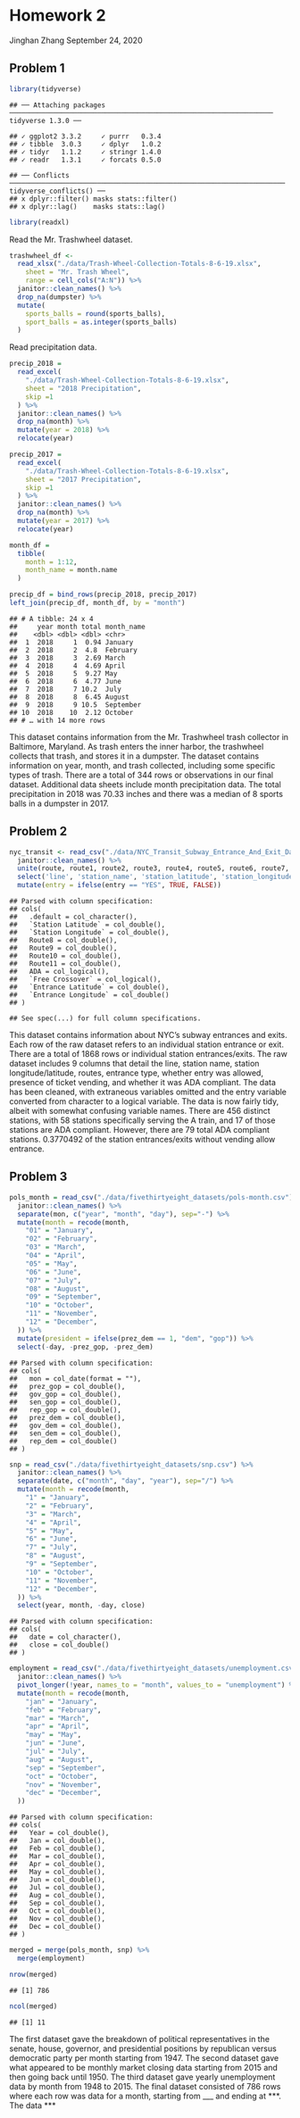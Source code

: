 Homework 2
================
Jinghan Zhang
September 24, 2020

## Problem 1

``` r
library(tidyverse)
```

    ## ── Attaching packages ────────────────────────────────────────────────────────────────── tidyverse 1.3.0 ──

    ## ✓ ggplot2 3.3.2     ✓ purrr   0.3.4
    ## ✓ tibble  3.0.3     ✓ dplyr   1.0.2
    ## ✓ tidyr   1.1.2     ✓ stringr 1.4.0
    ## ✓ readr   1.3.1     ✓ forcats 0.5.0

    ## ── Conflicts ───────────────────────────────────────────────────────────────────── tidyverse_conflicts() ──
    ## x dplyr::filter() masks stats::filter()
    ## x dplyr::lag()    masks stats::lag()

``` r
library(readxl)
```

Read the Mr. Trashwheel dataset.

``` r
trashwheel_df <-
  read_xlsx("./data/Trash-Wheel-Collection-Totals-8-6-19.xlsx", 
    sheet = "Mr. Trash Wheel",
    range = cell_cols("A:N")) %>%
  janitor::clean_names() %>%
  drop_na(dumpster) %>%
  mutate(
    sports_balls = round(sports_balls),
    sport_balls = as.integer(sports_balls)
  )
```

Read precipitation data.

``` r
precip_2018 = 
  read_excel(
    "./data/Trash-Wheel-Collection-Totals-8-6-19.xlsx",
    sheet = "2018 Precipitation",
    skip =1
  ) %>%
  janitor::clean_names() %>%
  drop_na(month) %>%
  mutate(year = 2018) %>%
  relocate(year)

precip_2017 = 
  read_excel(
    "./data/Trash-Wheel-Collection-Totals-8-6-19.xlsx",
    sheet = "2017 Precipitation",
    skip =1
  ) %>%
  janitor::clean_names() %>%
  drop_na(month) %>%
  mutate(year = 2017) %>%
  relocate(year)

month_df = 
  tibble(
    month = 1:12,
    month_name = month.name
  ) 

precip_df = bind_rows(precip_2018, precip_2017) 
left_join(precip_df, month_df, by = "month") 
```

    ## # A tibble: 24 x 4
    ##     year month total month_name
    ##    <dbl> <dbl> <dbl> <chr>     
    ##  1  2018     1  0.94 January   
    ##  2  2018     2  4.8  February  
    ##  3  2018     3  2.69 March     
    ##  4  2018     4  4.69 April     
    ##  5  2018     5  9.27 May       
    ##  6  2018     6  4.77 June      
    ##  7  2018     7 10.2  July      
    ##  8  2018     8  6.45 August    
    ##  9  2018     9 10.5  September 
    ## 10  2018    10  2.12 October   
    ## # … with 14 more rows

This dataset contains information from the Mr. Trashwheel trash
collector in Baltimore, Maryland. As trash enters the inner harbor, the
trashwheel collects that trash, and stores it in a dumpster. The dataset
contains information on year, month, and trash collected, including some
specific types of trash. There are a total of 344 rows or observations
in our final dataset. Additional data sheets include month precipitation
data. The total precipitation in 2018 was 70.33 inches and there was a
median of 8 sports balls in a dumpster in 2017.

## Problem 2

``` r
nyc_transit <- read_csv("./data/NYC_Transit_Subway_Entrance_And_Exit_Data.csv") %>%
  janitor::clean_names() %>%
  unite(route, route1, route2, route3, route4, route5, route6, route7, route8, route9, route10, route11, sep = "/", na.rm = TRUE) %>%
  select('line', 'station_name', 'station_latitude', 'station_longitude', 'route', 'entry', 'vending', 'entrance_type', 'ada') %>%
  mutate(entry = ifelse(entry == "YES", TRUE, FALSE))
```

    ## Parsed with column specification:
    ## cols(
    ##   .default = col_character(),
    ##   `Station Latitude` = col_double(),
    ##   `Station Longitude` = col_double(),
    ##   Route8 = col_double(),
    ##   Route9 = col_double(),
    ##   Route10 = col_double(),
    ##   Route11 = col_double(),
    ##   ADA = col_logical(),
    ##   `Free Crossover` = col_logical(),
    ##   `Entrance Latitude` = col_double(),
    ##   `Entrance Longitude` = col_double()
    ## )

    ## See spec(...) for full column specifications.

This dataset contains information about NYC’s subway entrances and
exits. Each row of the raw dataset refers to an individual station
entrance or exit. There are a total of 1868 rows or individual station
entrances/exits. The raw dataset includes 9 columns that detail the
line, station name, station longitude/latitude, routes, entrance type,
whether entry was allowed, presence of ticket vending, and whether it
was ADA compliant. The data has been cleaned, with extraneous variables
omitted and the entry variable converted from character to a logical
variable. The data is now fairly tidy, albeit with somewhat confusing
variable names. There are 456 distinct stations, with 58 stations
specifically serving the A train, and 17 of those stations are ADA
compliant. However, there are 79 total ADA compliant stations. 0.3770492
of the station entrances/exits without vending allow entrance.

## Problem 3

``` r
pols_month = read_csv("./data/fivethirtyeight_datasets/pols-month.csv") %>%
  janitor::clean_names() %>%
  separate(mon, c("year", "month", "day"), sep="-") %>%
  mutate(month = recode(month,
    "01" = "January",
    "02" = "February",
    "03" = "March",
    "04" = "April",
    "05" = "May",
    "06" = "June",
    "07" = "July",
    "08" = "August",
    "09" = "September",
    "10" = "October",
    "11" = "November",
    "12" = "December",
  )) %>%
  mutate(president = ifelse(prez_dem == 1, "dem", "gop")) %>%
  select(-day, -prez_gop, -prez_dem)
```

    ## Parsed with column specification:
    ## cols(
    ##   mon = col_date(format = ""),
    ##   prez_gop = col_double(),
    ##   gov_gop = col_double(),
    ##   sen_gop = col_double(),
    ##   rep_gop = col_double(),
    ##   prez_dem = col_double(),
    ##   gov_dem = col_double(),
    ##   sen_dem = col_double(),
    ##   rep_dem = col_double()
    ## )

``` r
snp = read_csv("./data/fivethirtyeight_datasets/snp.csv") %>%
  janitor::clean_names() %>%
  separate(date, c("month", "day", "year"), sep="/") %>%
  mutate(month = recode(month,
    "1" = "January",
    "2" = "February",
    "3" = "March",
    "4" = "April",
    "5" = "May",
    "6" = "June",
    "7" = "July",
    "8" = "August",
    "9" = "September",
    "10" = "October",
    "11" = "November",
    "12" = "December",
  )) %>%
  select(year, month, -day, close)
```

    ## Parsed with column specification:
    ## cols(
    ##   date = col_character(),
    ##   close = col_double()
    ## )

``` r
employment = read_csv("./data/fivethirtyeight_datasets/unemployment.csv") %>%
  janitor::clean_names() %>%
  pivot_longer(!year, names_to = "month", values_to = "unemployment") %>%
  mutate(month = recode(month,
    "jan" = "January",
    "feb" = "February",
    "mar" = "March",
    "apr" = "April",
    "may" = "May",
    "jun" = "June",
    "jul" = "July",
    "aug" = "August",
    "sep" = "September",
    "oct" = "October",
    "nov" = "November",
    "dec" = "December",
  ))
```

    ## Parsed with column specification:
    ## cols(
    ##   Year = col_double(),
    ##   Jan = col_double(),
    ##   Feb = col_double(),
    ##   Mar = col_double(),
    ##   Apr = col_double(),
    ##   May = col_double(),
    ##   Jun = col_double(),
    ##   Jul = col_double(),
    ##   Aug = col_double(),
    ##   Sep = col_double(),
    ##   Oct = col_double(),
    ##   Nov = col_double(),
    ##   Dec = col_double()
    ## )

``` r
merged = merge(pols_month, snp) %>%
  merge(employment)

nrow(merged)
```

    ## [1] 786

``` r
ncol(merged)
```

    ## [1] 11

The first dataset gave the breakdown of political representatives in the
senate, house, governor, and presidential positions by republican versus
democratic party per month starting from 1947. The second dataset gave
what appeared to be monthly market closing data starting from 2015 and
then going back until 1950. The third dataset gave yearly unemployment
data by month from 1948 to 2015. The final dataset consisted of 786 rows
where each row was data for a month, starting from \_\_\_ and ending at
***. The data ***
